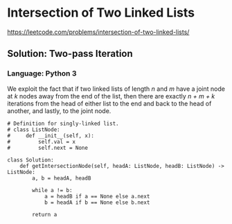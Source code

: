 # Intersection of Two Linked Lists
https://leetcode.com/problems/intersection-of-two-linked-lists/

## Solution: Two-pass Iteration
### Language: Python 3

We exploit the fact that if two linked lists of length *n* and *m* have a joint node at *k* nodes away from the end of the list, then there are exactly *n + m + k* iterations from the head of either list to the end and back to the head of another, and lastly, to the joint node. 

```python3
# Definition for singly-linked list.
# class ListNode:
#     def __init__(self, x):
#         self.val = x
#         self.next = None

class Solution:
    def getIntersectionNode(self, headA: ListNode, headB: ListNode) -> ListNode:
        a, b = headA, headB
        
        while a != b:
            a = headB if a == None else a.next
            b = headA if b == None else b.next
        
        return a
```

